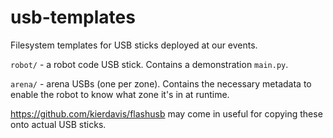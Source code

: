 # usb-templates

Filesystem templates for USB sticks deployed at our events.

`robot/` - a robot code USB stick. Contains a demonstration `main.py`.

`arena/` - arena USBs (one per zone). Contains the necessary metadata to enable the robot to know what zone it's in at runtime.

https://github.com/kierdavis/flashusb may come in useful for copying these onto actual USB sticks.
